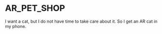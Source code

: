 # AR_PET_SHOP
I want a cat, but I do not have time to take care about it. So I get an AR cat in my phone.
